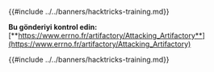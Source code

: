 {{#include ../../banners/hacktricks-training.md}}

**Bu gönderiyi kontrol edin:** [**https://www.errno.fr/artifactory/Attacking_Artifactory**](https://www.errno.fr/artifactory/Attacking_Artifactory)

{{#include ../../banners/hacktricks-training.md}}
